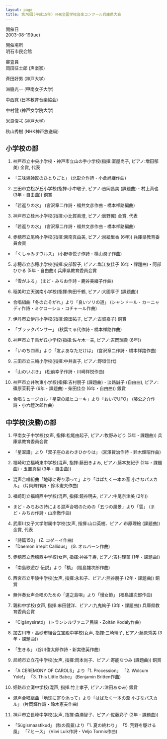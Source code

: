 ```yaml
---
layout: page
title: 第70回(平成15年) NHK全国学校音楽コンクール兵庫県大会
---
```

開催日  
2003-08-19(tue)

開催場所  
明石市民会館

審査員  
岡田征士郎 (声楽家)

斉田好男 (神戸大学)

洲脇光一 (甲南女子大学)

中西覚 (日本教育音楽協会)

中村健 (神戸女学院大学)

米良俊弌 (神戸大学)

秋山秀樹 (NHK神戸放送局)

小学校の部
----------

1. <span class="choir-name">神戸市立中央小学校・神戸市立山の手小学校</span>(指揮:室屋尚子, ピアノ:増田郁美)
金賞, 代表

-   「三味線師匠のひとりごと」 (北彰介作詩・小倉尚継作曲)

2. <span class="choir-name">三田市立松が丘小学校</span>(指揮:小中敬子, ピアノ:吉岡昌美 (課題曲)・村上真也 (3年・自由曲))
銅賞

-   「若返りの水」 (宮沢章二作詩・福井文彦作曲・橋本祥路編曲)

3. <span class="choir-name">神戸市立桂木小学校</span>(指揮:小比賀眞澄, ピアノ:辰野翼)
金賞, 代表

-   「若返りの水」 (宮沢章二作詩・福井文彦作曲・橋本祥路編曲)

4. <span class="choir-name">赤穂市立尾崎小学校</span>(指揮:東南真由美, ピアノ:泉絵里香 (6年))
兵庫県教育委員会賞

-   「くしゃみザウルス」 (小野寺悦子作詩・横山潤子作曲)

5. <span class="choir-name">赤穂市立赤穂小学校</span>(指揮:安部智子, ピアノ:塩江友佳子 (6年・課題曲)・阿部ひかる (5年・自由曲))
兵庫県教育委員会賞

-   「雪がふる」 (まど・みちお作詩・鹿谷美緒子作曲)

6. <span class="choir-name">稲美町立天満南小学校</span>(指揮:駒田千鶴, ピアノ:大國享子 (課題曲))
-   合唱組曲「冬のたそがれ」より「良いソリの道」 (シャンドール・カーニャディ作詩・ミクローシュ・コチャール作曲)

7. <span class="choir-name">伊丹市立伊丹小学校</span>(指揮:原田祐子, ピアノ:古賀嘉子)
銅賞

-   「ブラックパンサー」 (秋葉てる代作詩・橋本祥路作曲)

8. <span class="choir-name">神戸市立千鳥が丘小学校</span>(指揮:佐々木一夫, ピアノ:吉岡瑞貴 (6年))
-   「いのち四章」より「友よあなただけは」 (宮沢章二作詩・橋本祥路作曲)

9. <span class="choir-name">三田市立三輪小学校</span>(指揮:中井直子, ピアノ:野垣佳代)
-   「山のいぶき」 (松前幸子作詩・川崎祥悦作曲)

10. <span class="choir-name">神戸市立井吹東小学校</span>(指揮:吉村朋子 (課題曲)・淡路誠子 (自由曲), ピアノ:篠原茉莉子 (6年・課題曲)・柴田佳奈 (6年・自由曲))
銀賞

-   合唱ミュージカル「星空の紙ヒコーキ」より「おいでUFO」 (藤公之介作詩・小六禮次郎作曲)

中学校(決勝)の部
----------------

1. <span class="choir-name">甲南女子中学校</span>(女声, 指揮:松尾由起子, ピアノ:牧野みどり (3年・課題曲))
兵庫県教育委員会賞

-   「星翠譜」より「双子座のあわきひかりは」 (宮澤賢治作詩・鈴木輝昭作曲)

2. <span class="choir-name">福崎町立福崎東中学校</span>(混声, 指揮:藤田きよみ, ピアノ:藤本友紀子 (2年・課題曲)・玉置真梨 (3年・自由曲))
-   混声合唱組曲「地球に寄り添って」より「はばたく一本の葦 小さなパスカル」 (片岡輝作詩・鈴木憲夫作曲)

3. <span class="choir-name">福崎町立福崎西中学校</span>(混声, 指揮:鏡谷明夫, ピアノ:牛尾奈津美 (2年))
-   まど・みちおの詩による混声合唱のための「五つの風景」より「雲」 (まど・みちお作詩・山岸徹作曲)

4. <span class="choir-name">武庫川女子大学附属中学校</span>(女声, 指揮:山口英樹、ピアノ:市原理絵 (課題曲))
金賞, 代表

-   「詩篇150」 (Z. コダーイ作曲)
-   「Daemon irrepit Callidus」 (G. オルバーン作曲)

5. <span class="choir-name">赤穂市立赤穂西中学校</span>(女声, 指揮:神谷千寿, ピアノ:吉村理菜 (1年・課題曲))
-   「南島歌遊び 伝説」より「橋」 (福島雄次郎作曲)

6. <span class="choir-name">西宮市立甲陵中学校</span>(女声, 指揮:永和子、ピアノ:熊谷朋子 (2年・課題曲))
銅賞

-   無伴奏女声合唱のための「道之島唄」より「慢女節」 (福島雄次郎作曲)

7. <span class="choir-name">親和中学校</span>(女声, 指揮:麻田健洋、ピアノ:九鬼絢子 (3年・課題曲))
兵庫県教育委員会賞

-   「Cigánysirató」 (トランシルヴァニア民謡・Zoltán Kodály作曲)

8. <span class="choir-name">加古川市・高砂市組合立宝殿中学校</span>(女声, 指揮:三崎靖子, ピアノ:藤原秀美 (3年・課題曲))
-   「生きる」 (谷川俊太郎作詩・新実徳英作曲)

9. <span class="choir-name">尼崎市立立花中学校</span>(女声, 指揮:岡本尚子、ピアノ:寄能なつみ (課題曲))
銅賞

-   「A CEREMONY OF CAROLS」より「1. Procession」 「2. Wolcum Yole!」 「3. This Little Babe」 (Benjamin Britten作曲)

10. <span class="choir-name">姫路市立灘中学校</span>(混声, 指揮:竹上孝子, ピアノ:津田あゆみ)
銀賞

-   混声合唱組曲「地球に寄り添って」より「はばたく一本の葦 小さなパスカル」 (片岡輝作詩・鈴木憲夫作曲)

11. <span class="choir-name">神戸市立長峰中学校</span>(女声, 指揮:森瀬智子、ピアノ:佐藤彩子 (2年・課題曲))
-   「Sügismaastikud」 (秋の風景)より「1. 夏の終わり」 「5. 荒野を駆ける風」 「7.ヒース」 (Viivi Luik作詩・Veljo Tormis作曲)
